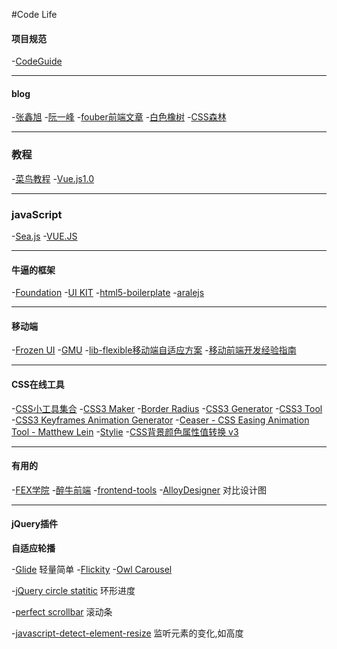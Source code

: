 #Code Life

#### 项目规范
-<a href="http://alloyteam.github.io/CodeGuide/">CodeGuide</a>

---

#### blog
-[张鑫旭](http://www.zhangxinxu.com/wordpress/)
-[阮一峰](http://www.ruanyifeng.com/blog)
-[fouber前端文章](https://github.com/fouber/blog)
-[白色橡树](http://www.cnblogs.com/PeunZhang/)
-[CSS森林](http://blog.cssforest.org/)

---

### 教程
-<a href="http://www.runoob.com/">菜鸟教程</a>
-<a href="https://laravist.com/series/vue-js-1-0-in-action-series">Vue.js1.0</a>

---

### javaScript
-<a href="http://island205.github.io/HelloSea.js/index.html">Sea.js</a>
-<a href="http://cn.vuejs.org/">VUE.JS</a>

---

#### 牛逼的框架
-<a href="http://www.foundcss.com/">Foundation</a>
-<a href="http://getuikit.com/">UI KIT</a>
-<a href="https://github.com/h5bp/html5-boilerplate">html5-boilerplate</a>
-<a href="https://github.com/aralejs/aralejs.org/">aralejs</a>

---

#### 移动端
-<a href="http://frozenui.github.io/">Frozen UI</a>
-<a href="https://github.com/fex-team/GMU">GMU</a>
-<a href="https://github.com/amfe/lib-flexible">lib-flexible移动端自适应方案</a>
-<a href="https://github.com/doyoe/trip">移动前端开发经验指南</a>

---

#### CSS在线工具
-<a href="http://linxz.github.io/tianyizone/">CSS小工具集合</a>
-<a href="http://www.cnblogs.com/lhb25/archive/2012/09/27/10-css3-online-generator-tools.html">CSS3 Maker</a>
-<a href="http://border-radius.com/">Border Radius</a>
-<a href="http://css3generator.com/">CSS3 Generator</a>
-<a href="http://westciv.com/tools/gradients/">CSS3 Tool</a>
-<a href="http://cssanimate.com/">CSS3 Keyframes Animation Generator</a>
-<a href="http://matthewlein.com/ceaser/">Ceaser - CSS Easing Animation Tool - Matthew Lein</a>
-<a href="https://jeremyckahn.github.io/stylie/">Stylie</a>
-<a href="http://labs.pufen.net/my_collection/hex_change.html">CSS背景颜色属性值转换 v3</a>

---

#### 有用的
-<a href="https://github.com/leeethe/fex-edu">FEX学院</a>
-<a href="http://f2er.club/">醉牛前端</a>
-<a href="http://fredsarmento.me/frontend-tools/">frontend-tools</a>
-<a href="http://alloyteam.github.io/AlloyDesigner/">AlloyDesigner</a> 对比设计图

---

#### jQuery插件

**自适应轮播**

-<a href="https://github.com/jedrzejchalubek/Glide.js">Glide</a> 轻量简单
-<a href="https://github.com/metafizzy/flickity">Flickity</a>
-<a href="https://github.com/smashingboxes/OwlCarousel2">Owl Carousel</a>


-<a href="https://github.com/pguso/jquery-plugin-circliful">jQuery circle statitic</a> 环形进度

-<a href="https://github.com/noraesae/perfect-scrollbar">perfect scrollbar</a> 滚动条

-<a href="https://github.com/sdecima/javascript-detect-element-resize">javascript-detect-element-resize</a> 监听元素的变化,如高度 
